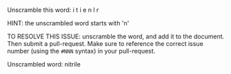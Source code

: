 Unscramble this word: i t i e n l r

HINT: the unscrambled word starts with 'n'



TO RESOLVE THIS ISSUE: unscramble the word, and add it to the document. Then submit a pull-request.  Make sure to reference the correct issue  number (using the `#NNN` syntax) in your pull-request. 


Unscrambled word: nitrile
